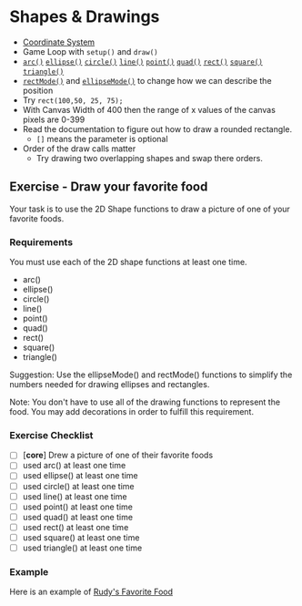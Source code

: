 # Shapes & Drawings

- [Coordinate System](https://p5js.org/ko/learn/coordinate-system-and-shapes.html)
- Game Loop with `setup()` and `draw()`
- [`arc()`](https://p5js.org/ko/reference/#/p5/arc) [`ellipse()`](https://p5js.org/ko/reference/#/p5/ellipse) [`circle()`](https://p5js.org/ko/reference/#/p5/circle) [`line()`](https://p5js.org/ko/reference/#/p5/line) [`point()`](https://p5js.org/ko/reference/#/p5/point) [`quad()`](https://p5js.org/ko/reference/#/p5/quad) [`rect()`](https://p5js.org/ko/reference/#/p5/rect) [`square()`](https://p5js.org/ko/reference/#/p5/square) [`triangle()`](https://p5js.org/ko/reference/#/p5/triangle)
- [`rectMode()`](https://p5js.org/ko/reference/#/p5/rectMode) and [`ellipseMode()`](https://p5js.org/ko/reference/#/p5/ellipseMode) to change how we can describe the position
- Try `rect(100,50, 25, 75);`
- With Canvas Width of 400 then the range of x values of the canvas pixels are 0-399
- Read the documentation to figure out how to draw a rounded rectangle.
    + `[]` means the parameter is optional
- Order of the draw calls matter
    + Try drawing two overlapping shapes and swap there orders.

## Exercise - Draw your favorite food

Your task is to use the 2D Shape functions to draw a picture of one of your favorite foods.


### Requirements

You must use each of the 2D shape functions at least one time.

- arc()
- ellipse()
- circle()
- line()
- point()
- quad()
- rect()
- square()
- triangle()

Suggestion: Use the ellipseMode() and rectMode() functions to simplify the numbers needed for drawing ellipses and rectangles.

Note: You don't have to use all of the drawing functions to represent the food. You may add decorations in order to fulfill this requirement.

### Exercise Checklist

- [ ] [**core**] Drew a picture of one of their favorite foods
- [ ] used arc() at least one time
- [ ] used ellipse() at least one time
- [ ] used circle() at least one time
- [ ] used line() at least one time
- [ ] used point() at least one time
- [ ] used quad() at least one time
- [ ] used rect() at least one time
- [ ] used square() at least one time
- [ ] used triangle() at least one time

### Example

Here is an example of [Rudy's Favorite Food](https://editor.p5js.org/Rudy.Castan/sketches/MeTjRR_Ym)


